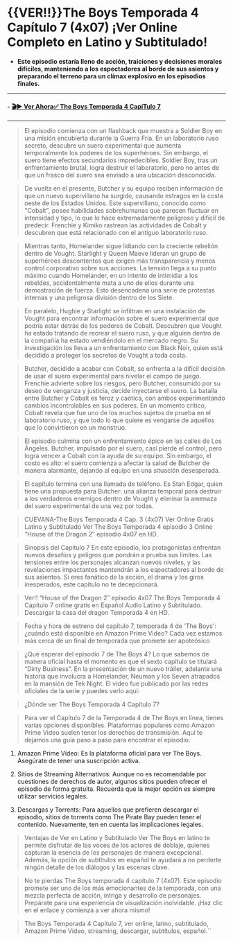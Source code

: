 # {{VER!!}}The Boys Temporada 4 Capítulo 7 (4x07) ¡Ver Online Completo en Latino y Subtitulado!



- **Este episodio estaría lleno de acción, traiciones y decisiones morales difíciles, manteniendo a los espectadores al borde de sus asientos y preparando el terreno para un clímax explosivo en los episodios finales.**


------------
#### - [🎬▶ Ver Ahora✅ The Boys Temporada 4 CapíTulo 7](Https://Dfsxfdszx.Github.Io/Cojoss/)


------------

> El episodio comienza con un flashback que muestra a Soldier Boy en una misión encubierta durante la Guerra Fría. En un laboratorio ruso secreto, descubre un suero experimental que aumenta temporalmente los poderes de los superhéroes. Sin embargo, el suero tiene efectos secundarios impredecibles. Soldier Boy, tras un enfrentamiento brutal, logra destruir el laboratorio, pero no antes de que un frasco del suero sea enviado a una ubicación desconocida.

> De vuelta en el presente, Butcher y su equipo reciben información de que un nuevo supervillano ha surgido, causando estragos en la costa oeste de los Estados Unidos. Este supervillano, conocido como "Cobalt", posee habilidades sobrehumanas que parecen fluctuar en intensidad y tipo, lo que lo hace extremadamente peligroso y difícil de predecir. Frenchie y Kimiko rastrean las actividades de Cobalt y descubren que está relacionado con el antiguo laboratorio ruso.

> Mientras tanto, Homelander sigue lidiando con la creciente rebelión dentro de Vought. Starlight y Queen Maeve lideran un grupo de superhéroes descontentos que exigen más transparencia y menos control corporativo sobre sus acciones. La tensión llega a su punto máximo cuando Homelander, en un intento de intimidar a los rebeldes, accidentalmente mata a uno de ellos durante una demostración de fuerza. Esto desencadena una serie de protestas internas y una peligrosa división dentro de los Siete.

> En paralelo, Hughie y Starlight se infiltran en una instalación de Vought para encontrar información sobre el suero experimental que podría estar detrás de los poderes de Cobalt. Descubren que Vought ha estado tratando de recrear el suero ruso, y que alguien dentro de la compañía ha estado vendiéndolo en el mercado negro. Su investigación los lleva a un enfrentamiento con Black Noir, quien está decidido a proteger los secretos de Vought a toda costa.

> Butcher, decidido a acabar con Cobalt, se enfrenta a la difícil decisión de usar el suero experimental para nivelar el campo de juego. Frenchie advierte sobre los riesgos, pero Butcher, consumido por su deseo de venganza y justicia, decide inyectarse el suero. La batalla entre Butcher y Cobalt es feroz y caótica, con ambos experimentando cambios incontrolables en sus poderes. En un momento crítico, Cobalt revela que fue uno de los muchos sujetos de prueba en el laboratorio ruso, y que todo lo que quiere es vengarse de aquellos que lo convirtieron en un monstruo.

> El episodio culmina con un enfrentamiento épico en las calles de Los Ángeles. Butcher, impulsado por el suero, casi pierde el control, pero logra vencer a Cobalt con la ayuda de su equipo. Sin embargo, el costo es alto: el suero comienza a afectar la salud de Butcher de manera alarmante, dejando al equipo en una situación desesperada.

> El capítulo termina con una llamada de teléfono. Es Stan Edgar, quien tiene una propuesta para Butcher: una alianza temporal para destruir a los verdaderos enemigos dentro de Vought y eliminar la amenaza del suero experimental de una vez por todas.

> CUEVANA-The Boys Temporada 4 Cap. 3 (4x07) Ver Online Gratis Latino y Subtitulado Ver The Boys Temporada 4 episodio 3 Online “House of the Dragon 2″ episodio 4x07 en HD.

> Sinopsis del Capítulo 7 En este episodio, los protagonistas enfrentan nuevos desafíos y peligros que pondrán a prueba sus límites. Las tensiones entre los personajes alcanzan nuevos niveles, y las revelaciones impactantes mantendrán a los espectadores al borde de sus asientos. Si eres fanático de la acción, el drama y los giros inesperados, este capítulo no te decepcionará.

> Ver!! “House of the Dragon 2″ episodio 4x07 The Boys Temporada 4 Capítulo 7 online gratis en Español Audio Latino y Subtitulado. Descargar la casa del dragon Temporada 4 en HD.

> Fecha y hora de estreno del capítulo 7, temporada 4 de 'The Boys': ¿cuándo está disponible en Amazon Prime Video? Cada vez estamos más cerca de un final de temporada que promete ser apoteósico

> ¿Qué esperar del episodio 7 de The Boys 4?
Lo que sabemos de manera oficial hasta el momento es que el sexto capítulo se titulará “Dirty Business”. En la presentación de un nuevo tráiler, adelante una historia que involucra a Homelander, Neuman y los Seven atrapados en la mansión de Tek Night. El video fue publicado por las redes oficiales de la serie y puedes verlo aquí:

> ¿Dónde ver The Boys Temporada 4 Capítulo 7?

> Para ver el Capítulo 7 de la Temporada 4 de The Boys en línea, tienes varias opciones disponibles. Plataformas populares como Amazon Prime Video suelen tener los derechos de transmisión. Aquí te dejamos una guía paso a paso para encontrar el episodio:

1. Amazon Prime Video: Es la plataforma oficial para ver The Boys. Asegúrate de tener una suscripción activa.

1. Sitios de Streaming Alternativos: Aunque no es recomendable por cuestiones de derechos de autor, algunos sitios pueden ofrecer el episodio de forma gratuita. Recuerda que la mejor opción es siempre utilizar servicios legales.

1. Descargas y Torrents: Para aquellos que prefieren descargar el episodio, sitios de torrents como The Pirate Bay pueden tener el contenido. Nuevamente, ten en cuenta las implicaciones legales.
 
> Ventajas de Ver en Latino y Subtitulado Ver The Boys en latino te permite disfrutar de las voces de los actores de doblaje, quienes capturan la esencia de los personajes de manera excepcional. Además, la opción de subtítulos en español te ayudará a no perderte ningún detalle de los diálogos y las escenas clave.

> No te pierdas The Boys temporada 4 capítulo 7 (4x07). Este episodio promete ser uno de los más emocionantes de la temporada, con una mezcla perfecta de acción, intriga y desarrollo de personajes. Prepárate para una experiencia de visualización inolvidable. ¡Haz clic en el enlace y comienza a ver ahora mismo!

> The Boys Temporada 4 Capítulo 7, ver online, latino, subtitulado, Amazon Prime Video, streaming, descargar, subtítulos, español.``

